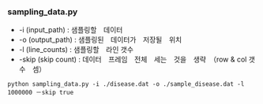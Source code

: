 ### sampling_data.py

* -i  (input_path) : 샘플링할　데이터　
* -o (output_path) : 샘플링된　데이터가　저장될　위치
* -l  (line_counts) :  샘플링할　라인 갯수　
* -skip (skip count) : 데이터　프레임　전체　세는　것을　생략　（row & col 갯수　셈）

```shell
python sampling_data.py -i ./disease.dat -o ./sample_disease.dat -l 1000000 －skip true
```

